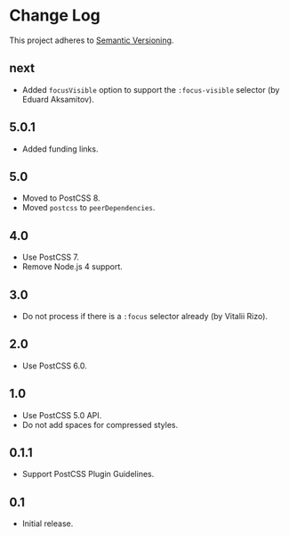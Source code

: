 # Change Log
This project adheres to [Semantic Versioning](http://semver.org/).

## next
* Added `focusVisible` option to support the `:focus-visible` selector
(by Eduard Aksamitov).

## 5.0.1
* Added funding links.

## 5.0
* Moved to PostCSS 8.
* Moved `postcss` to `peerDependencies`.

## 4.0
* Use PostCSS 7.
* Remove Node.js 4 support.

## 3.0
* Do not process if there is a `:focus` selector already (by Vitalii Rizo).

## 2.0
* Use PostCSS 6.0.

## 1.0
* Use PostCSS 5.0 API.
* Do not add spaces for compressed styles.

## 0.1.1
* Support PostCSS Plugin Guidelines.

## 0.1
* Initial release.
